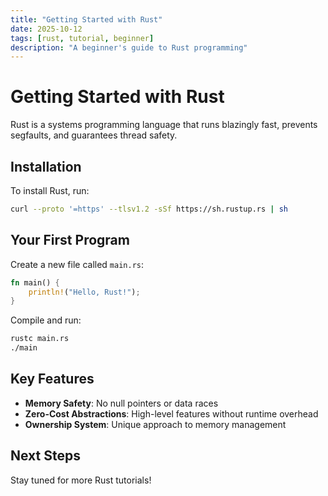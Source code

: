 ```yaml
---
title: "Getting Started with Rust"
date: 2025-10-12
tags: [rust, tutorial, beginner]
description: "A beginner's guide to Rust programming"
---
```


# Getting Started with Rust

Rust is a systems programming language that runs blazingly fast, prevents segfaults, and guarantees thread safety.

## Installation

To install Rust, run:

```bash
curl --proto '=https' --tlsv1.2 -sSf https://sh.rustup.rs | sh
```

## Your First Program

Create a new file called `main.rs`:

```rust
fn main() {
    println!("Hello, Rust!");
}
```

Compile and run:

```bash
rustc main.rs
./main
```

## Key Features

- **Memory Safety**: No null pointers or data races
- **Zero-Cost Abstractions**: High-level features without runtime overhead
- **Ownership System**: Unique approach to memory management

## Next Steps

Stay tuned for more Rust tutorials!
